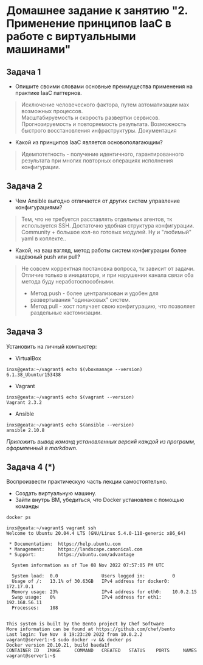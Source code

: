 
# Домашнее задание к занятию "2. Применение принципов IaaC в работе с виртуальными машинами"

## Задача 1

- Опишите своими словами основные преимущества применения на практике IaaC паттернов.
> Исключение человеческого фактора, путем автоматизации мах возможных процессов.\
> Масштабируемость и скорость развертки сервисов. Прогнозируемость и повторяемость результата. Возможность быстрого восстановления инфраструктуры. Документация
- Какой из принципов IaaC является основополагающим?
> Идемпотетность - получение идентичного, гарантированного результата при многих повторных операциях исполнения конфигурации.

## Задача 2

- Чем Ansible выгодно отличается от других систем управление конфигурациями?
> Тем, что не требуется расставлять отдельных агентов, тк используется SSH. Достаточно удобная структура конфигурации. Community + большое кол-во готовых модулей. Ну и "любимый" yaml в коплекте..
- Какой, на ваш взгляд, метод работы систем конфигурации более надёжный push или pull?
> Не совсем корректная постановка вопроса, тк зависит от задачи. \
> Отличие только в инициаторе, и при нарушении канала связи оба метода буду неработоспособными.
> - Метод push - более централизован и удобен для развертывания "одинаковых" систем.
> - Метод pull - хост получает свою конфигурацию, что позволяет раздельные кастомизации.
## Задача 3

Установить на личный компьютер:

- VirtualBox
```shell
inxs@geata:~/vagrant$ echo $(vboxmanage --version)
6.1.38_Ubuntur153438
```
- Vagrant
```shell
inxs@geata:~/vagrant$ echo $(vagrant --version)
Vagrant 2.3.2
```
- Ansible
```shell
inxs@geata:~/vagrant$ echo $(ansible --version)
ansible 2.10.8
```

*Приложить вывод команд установленных версий каждой из программ, оформленный в markdown.*

## Задача 4 (*)

Воспроизвести практическую часть лекции самостоятельно.

- Создать виртуальную машину.
- Зайти внутрь ВМ, убедиться, что Docker установлен с помощью команды
```
docker ps
```
```shell
inxs@geata:~/vagrant$ vagrant ssh
Welcome to Ubuntu 20.04.4 LTS (GNU/Linux 5.4.0-110-generic x86_64)

 * Documentation:  https://help.ubuntu.com
 * Management:     https://landscape.canonical.com
 * Support:        https://ubuntu.com/advantage

  System information as of Tue 08 Nov 2022 07:57:05 PM UTC

  System load:  0.0                Users logged in:          0
  Usage of /:   13.1% of 30.63GB   IPv4 address for docker0: 172.17.0.1
  Memory usage: 23%                IPv4 address for eth0:    10.0.2.15
  Swap usage:   0%                 IPv4 address for eth1:    192.168.56.11
  Processes:    108


This system is built by the Bento project by Chef Software
More information can be found at https://github.com/chef/bento
Last login: Tue Nov  8 19:23:20 2022 from 10.0.2.2
vagrant@server1:~$ sudo docker -v && docker ps
Docker version 20.10.21, build baeda1f
CONTAINER ID   IMAGE     COMMAND   CREATED   STATUS    PORTS     NAMES
vagrant@server1:~$ 
```